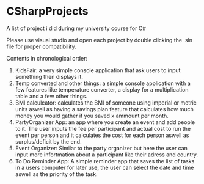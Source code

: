 # CSharpProjects
A list of project i did during my university course for C#

Please use visual studio and open each project by double clicking the .sln file for proper compatibility.

Contents in chronological order:
1. KidsFair: a very simple console application that ask users to input something then displays it.
2. Temp converted and other things: a simple console application with a few features like temperature converter, a display for a multiplication table and a few other things.
3. BMI calculcator: calculates the BMI of someone using imperial or metric units aswell as having a savings plan feature that calculates how much money you would gather if you saved x ammount per month.
4. PartyOrganizer App: an app where you create an event and add people to it. The user inputs the fee per participant and actual cost to run the event per person and it calculates the cost for each person aswell as surplus/deficit by the end.
5. Event Organizer: Similar to the party organizer but here the user can input more infortmation about a participant like their adress and country.
6. To Do Reminder App: A simple reminder app that saves the list of tasks in a users computer for later use, the user can select the date and time aswell as the priority of the task.
